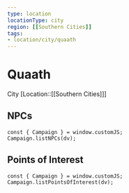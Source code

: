```yaml
---
type: location
locationType: city
region: [[Southern Cities]]
tags: 
- location/city/quaath
---
```


# Quaath
City
[Location::[[Southern Cities]]]

## NPCs

```dataviewjs
const { Campaign } = window.customJS;
Campaign.listNPCs(dv);
```


## Points of Interest


```dataviewjs
const { Campaign } = window.customJS;
Campaign.listPointsOfInterest(dv);
```
